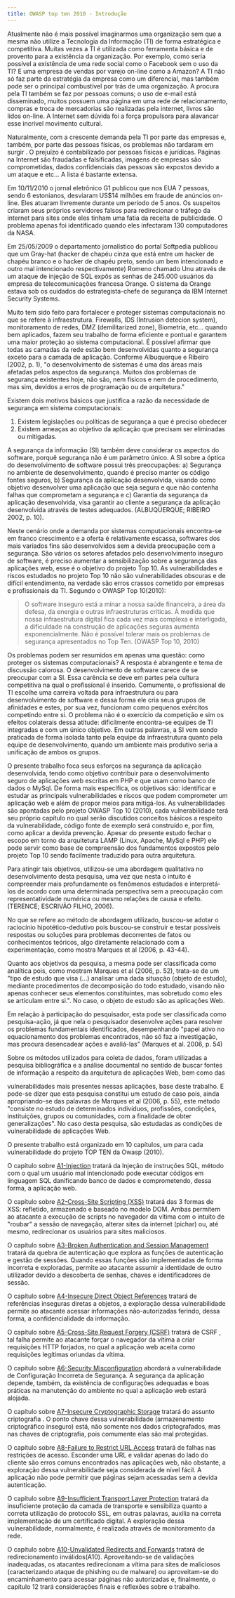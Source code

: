 ```yaml
---
title: OWASP top ten 2010 - Introdução
---
```


Atualmente não é mais possível imaginarmos uma organização sem que a
mesma não utilize a Tecnologia da Informação (TI) de forma estratégica e
competitiva. Muitas vezes a TI é utilizada como ferramenta básica e de provento
para a existência da organização. Por exemplo, como seria possível a existência de
uma rede social como o Facebook sem o uso da TI? E uma empresa de vendas por
varejo on-line como a Amazon? A TI não só faz parte da estratégia da empresa
como um diferencial, mas também pode ser o principal combustível por trás de uma
organização. A procura pela TI também se faz por pessoas comuns; o uso de e-mail
está disseminado, muitos possuem uma página em uma rede de relacionamento,
compras e troca de mercadorias são realizadas pela internet, livros são lidos on-line.
A Internet sem dúvida foi a força propulsora para alavancar esse incrível movimento
cultural.

Naturalmente, com a crescente demanda pela TI por parte das empresas e,
também, por parte das pessoas físicas, os problemas não tardaram em surgir . O
prejuízo é contabilizado por pessoas físicas e jurídicas. Páginas na Internet são
fraudadas e falsificadas, imagens de empresas são comprometidas, dados
confidenciais das pessoas são expostos devido a um ataque e etc... A lista é
bastante extensa.

Em 10/11/2010 o jornal eletrônico G1 publicou que nos EUA 7 pessoas,
sendo 6 estonianos, desviaram US$14 milhões em fraude de anúncios on-line. Eles
atuaram livremente durante um período de 5 anos. Os suspeitos criaram seus
próprios servidores falsos para redirecionar o tráfego da internet para sites onde eles
tinham uma fatia da receita de publicidade. O problema apenas foi identificado
quando eles infectaram 130 computadores da NASA.

Em 25/05/2009 o departamento jornalístico do portal Softpedia publicou que
um Gray-hat (hacker de chapéu cinza que está entre um hacker de chapéu branco e
o hacker de chapéu preto, sendo um bem intencionado e outro mal intencionado
respectivamente) Romeno chamado Unu através de um ataque de injeção de
SQL expôs as senhas de 245.000 usuários da empresa de
telecomunicações francesa Orange. O sistema da Orange estava sob os cuidados
do estrategista-chefe de segurança da IBM Internet Security Systems.

Muito tem sido feito para fortalecer e proteger sistemas computacionais no
que se refere à infraestrutura. Firewalls, IDS (Intrusion detecion system),
monitoramento de redes, DMZ (demilitarized zone), Biometria, etc... quando bem
aplicados, fazem seu trabalho de forma eficiente e pontual e garantem uma maior
proteção ao sistema computacional. É possível afirmar que todas as camadas da
rede estão bem desenvolvidas quanto a segurança exceto para a camada de
aplicação. Conforme Albuquerque e Ribeiro (2002, p. 1), "o desenvolvimento de
sistemas é uma das áreas mais afetadas pelos aspectos da segurança. Muitos dos
problemas de segurança existentes hoje, não são, nem físicos e nem de
procedimento, mas sim, devidos a erros de programação ou de arquitetura."


Existem dois motivos básicos que justifica a razão da necessidade de
segurança em sistema computacionais:

1. Existem legislações ou políticas de segurança a que é preciso obedecer
2. Existem ameaças ao objetivo da aplicação que precisam ser eliminadas ou mitigadas.

A segurança da informação (SI) também deve considerar os aspectos do
software, porquê segurança não é um parâmetro único. A SI sobre a óptica do
desenvolvimento de software possui três preocupações: a) Segurança no ambiente
de desenvolvimento, quando é preciso manter os código fontes seguros, b)
Segurança da aplicação desenvolvida, visando como objetivo desenvolver uma
aplicação que seja segura e que não contenha falhas que comprometam a
segurança e c) Garantia da segurança da aplicação desenvolvida, visa garantir ao
cliente a segurança da aplicação desenvolvida através de testes adequados.
(ALBUQUERQUE; RIBEIRO 2002, p. 10).

Neste cenário onde a demanda por sistemas computacionais encontra-se em
franco crescimento e a oferta é relativamente escassa, softwares dos mais variados
fins são desenvolvidos sem a devida preocupação com a segurança. São vários os
setores afetados pelo desenvolvimento inseguro de software, é preciso aumentar a
sensibilização sobre a segurança das aplicações web, esse é o objetivo do projeto
Top 10. As vulnerabilidades e riscos estudados no projeto Top 10 não são
vulnerabilidades obscuras e de difícil entendimento, na verdade são erros crassos
cometido por empresas e profissionais da TI. Segundo o OWASP Top 10(2010):

> O software inseguro está a minar a nossa saúde financeira, a
> área da defesa, da energia e outras infraestruturas críticas. À
> medida que nossa infraestrutura digital fica cada vez mais
> complexa e interligada, a dificuldade na construção de
> aplicações seguras aumenta exponencialmente. Não é
> possível tolerar mais os problemas de segurança
> apresentados no Top Ten. (OWASP Top 10, 2010)

Os problemas podem ser resumidos em apenas uma questão: como proteger
os sistemas computacionais? A resposta é abrangente e tema de discussão
calorosa. O desenvolvimento de software carece de se preocupar com a SI. Essa
carência se deve em partes pela cultura competitiva na qual o profissional é inserido.
Comumente, o profissional de TI escolhe uma carreira voltada para infraestrutura ou
para desenvolvimento de software e dessa forma ele cria seus grupos de afinidades
e estes, por sua vez, funcionam como pequenos exércitos competindo entre si. O
problema não é o exercício da competição e sim os efeitos colaterais dessa atitude:
dificilmente encontra-se equipes de TI integradas e com um único objetivo. Em
outras palavras, a SI vem sendo praticada de forma isolada tanto pela equipe da
infraestrutura quanto pela equipe de desenvolvimento, quando um ambiente mais
produtivo seria a unificação de ambos os grupos.

O presente trabalho foca seus esforços na segurança da aplicação
desenvolvida, tendo como objetivo contribuir para o desenvolvimento seguro de
aplicações web escritas em PHP e que usam como banco de dados o MySql. De
forma mais específica, os objetivos são: identificar e estudar as principais
vulnerabilidades e riscos que podem comprometer um aplicação web e além de
propor meios para mitigá-los. As vulnerabilidades são apontadas pelo projeto
OWASP Top 10 (2010), cada vulnerabilidade
terá seu próprio capítulo no qual serão discutidos conceitos básicos a respeito da
vulnerabilidade, código fonte de exemplo será construído e, por fim, como aplicar a
devida prevenção. Apesar do presente estudo fechar o escopo em torno da
arquitetura LAMP (Linux, Apache, MySql e PHP) ele pode servir como base de
compreensão dos fundamentos expostos pelo projeto Top 10 sendo facilmente
traduzido para outra arquitetura.

Para atingir tais objetivos, utilizou-se uma abordagem qualitativa no
desenvolvimento desta pesquisa, uma vez que nesta o intuito é compreender mais
profundamente os fenômenos estudados e interpretá-los de acordo com uma
determinada perspectiva sem a preocupação com representatividade numérica ou
mesmo relações de causa e efeito. (TERENCE; ESCRIVÃO FILHO, 2006).

No que se refere ao método de abordagem utilizado, buscou-se adotar o
raciocínio hipotético-dedutivo pois buscou-se construir e testar possíveis respostas
ou soluções para problemas decorrentes de fatos ou conhecimentos teóricos, algo
diretamente relacionado com a experimentação, como mostra Marques et al (2006,
p. 43-44).

Quanto aos objetivos da pesquisa, a mesma pode ser classificada como
analítica pois, como mostram Marques et al (2006, p. 52), trata-se de um "tipo de
estudo que visa (...) analisar uma dada situação (objeto de estudo), mediante
procedimentos de decomposição do todo estudado, visando não apenas conhecer
seus elementos constituintes, mas sobretudo como eles se articulam entre si.". No
caso, o objeto de estudo são as aplicações Web.

Em relação à participação do pesquisador, esta pode ser classificada como
pesquisa-ação, já que nela o pesquisador desenvolve ações para resolver os
problemas fundamentais identificados, desempenhando "papel ativo no
equacionamento dos problemas encontrados, não só faz a investigação, mas
procura desencadear ações e avaliá-las" (Marques et al. 2006, p. 54)

Sobre os métodos utilizados para coleta de dados, foram utilizadas a
pesquisa bibliográfica e a análise documental no sentido de buscar fontes de
informação a respeito da arquitetura de aplicações Web, bem como das

vulnerabilidades mais presentes nessas aplicações, base deste trabalho. E pode-se
dizer que esta pesquisa constitui um estudo de caso pois, ainda apropriando-se das
palavras de Marques et al (2006, p. 55), este método "consiste no estudo de
determinados indivíduos, profissões, condições, instituições, grupos ou
comunidades, com a finalidade de obter generalizações". No caso desta pesquisa,
são estudadas as condições de vulnerabilidade de aplicações Web.

O presente trabalho está organizado em 10 capítulos, um para cada vulnerabilidade do projeto TOP TEN da Owasp (2010).

O capítulo sobre [A1-Injection](a01-injection/) tratará da Injeção de instruções SQL, método com o qual um usuário mal intencionado 
pode executar códigos em linguagem SQL danificando banco de dados e comprometendo, dessa forma, a aplicação web.

O capítulo sobre [A2-Cross-Site Scripting (XSS)](a02-cross-site-scripting/) tratará das 3 formas de XSS: refletido, armazenado e baseado no 
modelo DOM. Ambas permitem ao atacante a execução de scripts no navegador da vítima com o intuito de "roubar" a sessão 
de navegação, alterar sites da internet (pichar) ou, até mesmo, redirecionar os usuários para sites maliciosos.

O capítulo sobre [A3-Broken Authentication and Session Management](a03-broken-authentication/) tratará da quebra de autenticação que explora as 
funções de autenticação e gestão de sessões. Quando essas funções são implementadas de forma incorreta e exploradas, 
permite ao atacante assumir a identidade de outro utilizador devido a descoberta de senhas, chaves e identificadores de 
sessão.

O capítulo sobre [A4-Insecure Direct Object References](a04-insecure-direct-object/) tratará de referências inseguras diretas a objetos, a 
exploração dessa vulnerabilidade permite ao atacante acessar informações não-autorizadas ferindo, dessa forma, a 
confidencialidade da informação.

O capítulo sobre [A5-Cross-Site Request Forgery (CSRF)](a05-csrf/) tratará de CSRF , tal falha permite ao atacante forçar o
navegador da vítima a criar requisições HTTP forjados, no qual a aplicação web aceita como requisições legítimas 
oriundas da vítima.

O capítulo sobre [A6-Security Misconfiguration](a06-security-misconfiguration/) abordará a vulnerabilidade de Configuração Incorreta de Segurança. A 
segurança da aplicação depende, também, da existência de configurações adequadas e boas práticas na manutenção do 
ambiente no qual a aplicação web estará alojada.

O capítulo sobre [A7-Insecure Cryptographic Storage](a07-insecure-cryptographic-storage/) tratará do assunto criptografia . O ponto chave dessa
vulnerabilidade (armazenamento criptográfico inseguro) está, não somente nos dados criptografados, mas nas chaves de 
criptografia, pois comumente elas são mal protegidas.

O capítulo sobre [A8-Failure to Restrict URL Access](a08-failure-to-restrict-url/) tratará de falhas nas restrições de acesso. Esconder uma URL e 
validar apenas do lado do cliente são erros comuns encontrados nas aplicações web, não obstante, a exploração dessa 
vulnerabilidade seja considerada de nível fácil. A aplicação não pode permitir que páginas sejam acessadas sem a
devida autenticação.


O capítulo sobre [A9-Insufficient Transport Layer Protection](a09-transport-layer/) tratará da insuficiente proteção da camada de transporte
e sensibiliza quanto a correta utilização do protocolo SSL, em outras palavras, auxilia na correta implementação de um
certificado digital. A exploração dessa vulnerabilidade, normalmente, é realizada através de monitoramento da rede.


O capítulo sobre [A10-Unvalidated Redirects and Forwards](a10-unvalidated-redirects-forwards/) tratará de redirecionamento inválidos(A10). Aproveitando-se de
validações inadequadas, os atacantes redirecionam a vítima para sites de maliciosos
(caracterizando ataque de phishing ou de malware) ou aproveitam-se do
encaminhamento para acessar páginas não autorizadas e, finalmente, o capítulo 12
trará considerações finais e reflexões sobre o trabalho.
